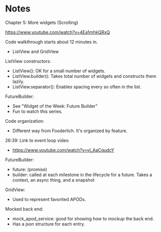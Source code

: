 # Notes

Chapter 5: More widgets (Scrolling)

https://www.youtube.com/watch?v=4Ea1mhkQRxQ

Code walkthrough starts about 12 minutes in.

* ListView and GridView

ListView constructors:
  * ListView(): OK for a small number of widgets.
  * ListView.builder(): Takes total number of widgets and constructs them lazily.
  * ListView.separator():  Enables spacing every so often in the list.

FutureBuilder:
 * See "Widget of the Week: Future Builder"
 * Fun to watch this series.

Code organization:
  * Different way from Fooderlich. It's organized by feature.

26:39: Link to event loop video
  * https://www.youtube.com/watch?v=vl_AaCgudcY

FutureBuilder:
  - future: (promise)
  - builder: called at each milestone in the lifecycle for a future. Takes a context, an async thing, and a snapshot

GridView:
* Used to represent favorited APODs.

Mocked back end:
* mock_apod_service: good for showing how to mockup the back end.
* Has a json structure for each entry.